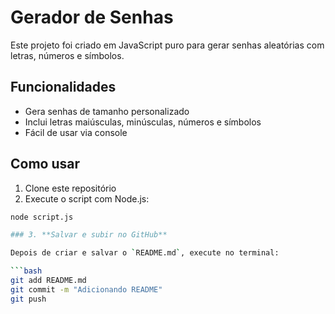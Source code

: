 # Gerador de Senhas

Este projeto foi criado em JavaScript puro para gerar senhas aleatórias com letras, números e símbolos.

## Funcionalidades

- Gera senhas de tamanho personalizado
- Inclui letras maiúsculas, minúsculas, números e símbolos
- Fácil de usar via console

## Como usar

1. Clone este repositório
2. Execute o script com Node.js:

```bash
node script.js

### 3. **Salvar e subir no GitHub**

Depois de criar e salvar o `README.md`, execute no terminal:

```bash
git add README.md
git commit -m "Adicionando README"
git push

